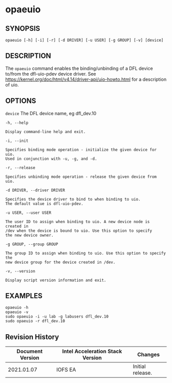 # opaeuio #

## SYNOPSIS ##

`opaeuio [-h] [-i] [-r] [-d DRIVER] [-u USER] [-g GROUP] [-v] [device]`

## DESCRIPTION ##

The ```opaeuio``` command enables the binding/unbinding of a DFL device
to/from the dfl-uio-pdev device driver.
See https://kernel.org/doc/html/v4.14/driver-api/uio-howto.html for a
description of uio.

## OPTIONS ##

`device`
    The DFL device name, eg dfl_dev.10

`-h, --help`

    Display command-line help and exit.

`-i, --init`

    Specifies binding mode operation - initialize the given device for uio.
    Used in conjunction with -u, -g, and -d.

`-r, --release`

    Specifies unbinding mode operation - release the given device from uio.

`-d DRIVER, --driver DRIVER`

    Specifies the device driver to bind to when binding to uio.
    The default value is dfl-uio-pdev.

`-u USER, --user USER`

    The user ID to assign when binding to uio. A new device node is created in
    /dev when the device is bound to uio. Use this option to specify
    the new device owner.

`-g GROUP, --group GROUP`

    The group ID to assign when binding to uio. Use this option to specify the
    new device group for the device created in /dev.

`-v, --version`

    Display script version information and exit.

## EXAMPLES ##

`opaeuio -h`<br>
`opaeuio -v`<br>
`sudo opaeuio -i -u lab -g labusers dfl_dev.10`<br>
`sudo opaeuio -r dfl_dev.10`

## Revision History ##

Document Version | Intel Acceleration Stack Version | Changes
-----------------|----------------------------------|--------
2021.01.07 | IOFS EA | Initial release.
